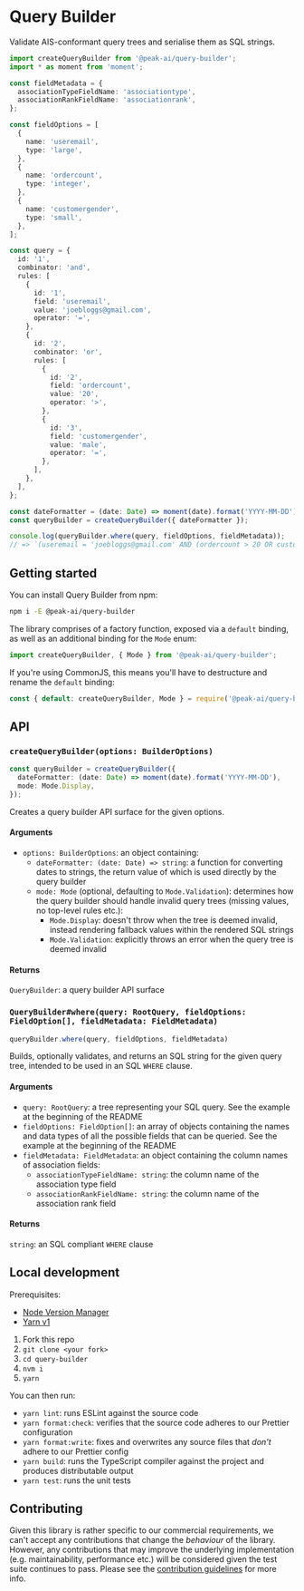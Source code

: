 # Query Builder

Validate AIS-conformant query trees and serialise them as SQL strings.

```ts
import createQueryBuilder from '@peak-ai/query-builder';
import * as moment from 'moment';

const fieldMetadata = {
  associationTypeFieldName: 'associationtype',
  associationRankFieldName: 'associationrank',
};

const fieldOptions = [
  {
    name: 'useremail',
    type: 'large',
  },
  {
    name: 'ordercount',
    type: 'integer',
  },
  {
    name: 'customergender',
    type: 'small',
  },
];

const query = {
  id: '1',
  combinator: 'and',
  rules: [
    {
      id: '1',
      field: 'useremail',
      value: 'joebloggs@gmail.com',
      operator: '=',
    },
    {
      id: '2',
      combinator: 'or',
      rules: [
        {
          id: '2',
          field: 'ordercount',
          value: '20',
          operator: '>',
        },
        {
          id: '3',
          field: 'customergender',
          value: 'male',
          operator: '=',
        },
      ],
    },
  ],
};

const dateFormatter = (date: Date) => moment(date).format('YYYY-MM-DD');
const queryBuilder = createQueryBuilder({ dateFormatter });

console.log(queryBuilder.where(query, fieldOptions, fieldMetadata));
// => `(useremail = 'joebloggs@gmail.com' AND (ordercount > 20 OR customergender = 'male'))`
```

## Getting started

You can install Query Builder from npm:

```sh
npm i -E @peak-ai/query-builder
```

The library comprises of a factory function, exposed via a `default` binding, as well as an additional binding for the `Mode` enum:

```ts
import createQueryBuilder, { Mode } from '@peak-ai/query-builder';
```

If you're using CommonJS, this means you'll have to destructure and rename the `default` binding:

```ts
const { default: createQueryBuilder, Mode } = require('@peak-ai/query-builder');
```

## API

### `createQueryBuilder(options: BuilderOptions)`

```ts
const queryBuilder = createQueryBuilder({
  dateFormatter: (date: Date) => moment(date).format('YYYY-MM-DD'),
  mode: Mode.Display,
});
```

Creates a query builder API surface for the given options.

#### Arguments

* `options: BuilderOptions`: an object containing:
  * `dateFormatter: (date: Date) => string`: a function for converting dates to strings, the return value of which is used directly by the query builder
  * `mode: Mode` (optional, defaulting to `Mode.Validation`): determines how the query builder should handle invalid query trees (missing values, no top-level rules etc.):
    * `Mode.Display`: doesn't throw when the tree is deemed invalid, instead rendering fallback values within the rendered SQL strings
    * `Mode.Validation`: explicitly throws an error when the query tree is deemed invalid

#### Returns

`QueryBuilder`: a query builder API surface

### `QueryBuilder#where(query: RootQuery, fieldOptions: FieldOption[], fieldMetadata: FieldMetadata)`

```ts
queryBuilder.where(query, fieldOptions, fieldMetadata)
```

Builds, optionally validates, and returns an SQL string for the given query tree, intended to be used in an SQL `WHERE` clause.

#### Arguments

* `query: RootQuery`: a tree representing your SQL query. See the example at the beginning of the README
* `fieldOptions: FieldOption[]`: an array of objects containing the names and data types of all the possible fields that can be queried. See the example at the beginning of the README
* `fieldMetadata: FieldMetadata`: an object containing the column names of association fields:
  * `associationTypeFieldName: string`: the column name of the association type field
  * `associationRankFieldName: string`: the column name of the association rank field

#### Returns

`string`: an SQL compliant `WHERE` clause

## Local development

Prerequisites:

* [Node Version Manager](https://github.com/nvm-sh/nvm)
* [Yarn v1](https://yarnpkg.com/getting-started/install)

1. Fork this repo
2. `git clone <your fork>`
3. `cd query-builder`
4. `nvm i`
5. `yarn`

You can then run:

* `yarn lint`: runs ESLint against the source code
* `yarn format:check`: verifies that the source code adheres to our Prettier configuration
* `yarn format:write`: fixes and overwrites any source files that _don't_ adhere to our Prettier config
* `yarn build`: runs the TypeScript compiler against the project and produces distributable output
* `yarn test`: runs the unit tests

## Contributing

Given this library is rather specific to our commercial requirements, we can't accept any contributions that change the _behaviour_ of the library. However, any contributions that may improve the underlying implementation (e.g. maintainability, performance etc.) will be considered given the test suite continues to pass. Please see the [contribution guidelines](https://github.com/peak-ai/query-builder/blob/master/CONTRIBUTING.md) for more info.
